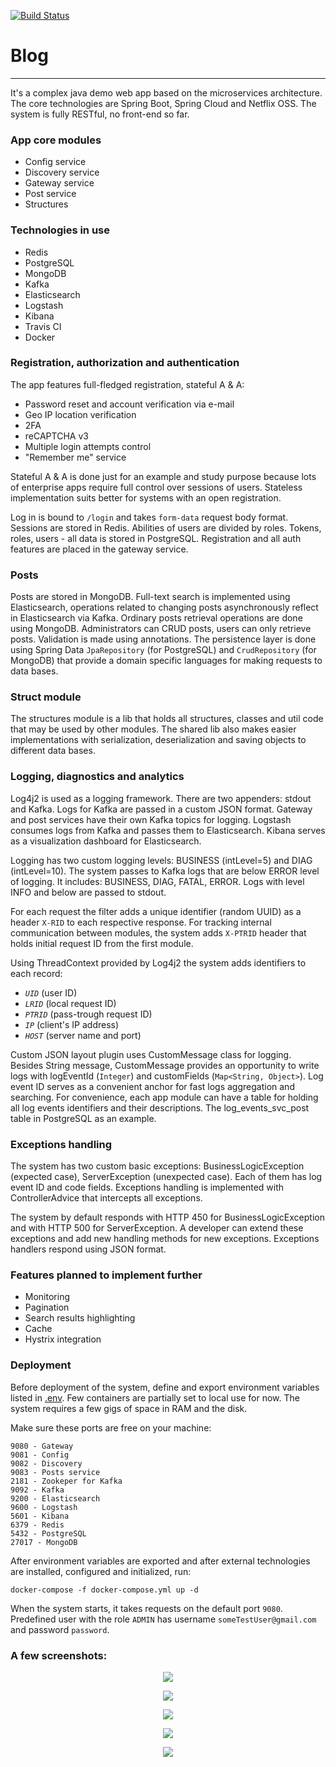[![Build Status](https://api.travis-ci.org/amberlight303/blog.svg?branch=master)](https://travis-ci.org/github/amberlight303/blog)
# Blog 
___

It's a complex java demo web app based on the microservices architecture. 
The core technologies are Spring Boot, Spring Cloud and Netflix OSS. The system is fully RESTful, no front-end so far.

### App core modules

- Config service
- Discovery service
- Gateway service
- Post service
- Structures

### Technologies in use

- Redis
- PostgreSQL
- MongoDB
- Kafka
- Elasticsearch
- Logstash
- Kibana
- Travis CI
- Docker

### Registration, authorization and authentication

The app features full-fledged registration, stateful A & A:
 - Password reset and account verification via e-mail
 - Geo IP location verification
 - 2FA
 - reCAPTCHA v3
 - Multiple login attempts control
 - "Remember me" service

Stateful A & A is done just for an example and study purpose because lots of enterprise apps require full control over 
sessions of users. Stateless implementation suits better for systems with an open registration.

Log in is bound to `/login` and takes `form-data` request body format. Sessions are stored in Redis. 
Abilities of users are divided by roles. Tokens, roles, users - all data is stored in PostgreSQL. Registration and 
all auth features are placed in the gateway service.

### Posts

Posts are stored in MongoDB. Full-text search is implemented using Elasticsearch, operations related to changing posts 
asynchronously reflect in Elasticsearch via Kafka. Ordinary posts retrieval operations are done using MongoDB.
Administrators can CRUD posts, users can only retrieve posts. Validation is made using annotations. The persistence 
layer is done using Spring Data `JpaRepository` (for PostgreSQL) and `CrudRepository` (for MongoDB) that provide a 
domain specific languages for making requests to data bases.

### Struct module

The structures module is a lib that holds all structures, classes and util code that may be used by other modules.
The shared lib also makes easier implementations with serialization, deserialization and saving objects to different 
data bases.

### Logging, diagnostics and analytics

Log4j2 is used as a logging framework. There are two appenders: stdout and Kafka. Logs for Kafka are passed in a custom 
JSON format. Gateway and post services have their own Kafka topics for logging. Logstash consumes logs from Kafka and 
passes them to Elasticsearch. Kibana serves as a visualization dashboard for Elasticsearch.

Logging has two custom logging levels: BUSINESS (intLevel=5) and DIAG (intLevel=10). The system passes to Kafka logs 
that are below ERROR level of logging. It includes: BUSINESS, DIAG, FATAL, ERROR. Logs with level INFO and below are 
passed to stdout.

For each request the filter adds a unique identifier (random UUID) as a header `X-RID` to each respective response. 
For tracking internal communication between modules, the system adds `X-PTRID` header that holds initial request ID 
from the first module.

Using ThreadContext provided by Log4j2 the system adds identifiers to each record: 
- *`UID`* (user ID)
- *`LRID`* (local request ID)
- *`PTRID`* (pass-trough request ID)
- *`IP`* (client's IP address)
- *`HOST`* (server name and port)

Custom JSON layout plugin uses CustomMessage class for logging. Besides String message, CustomMessage provides an 
opportunity to write logs with logEventId (`Integer`) and customFields (`Map<String, Object>`). Log event ID serves as a 
convenient anchor for fast logs aggregation and searching. For convenience, each app module can have a table for 
holding all log events identifiers and their descriptions. The log_events_svc_post table in PostgreSQL as an example. 

### Exceptions handling

The system has two custom basic exceptions: BusinessLogicException (expected case), ServerException (unexpected case). 
Each of them has log event ID and code fields. Exceptions handling is implemented with ControllerAdvice that intercepts 
all exceptions. 

The system by default responds with HTTP 450 for BusinessLogicException and with HTTP 500 for 
ServerException. A developer can extend these exceptions and add new handling methods for new exceptions. Exceptions 
handlers respond using JSON format.

### Features planned to implement further

- Monitoring
- Pagination
- Search results highlighting
- Cache
- Hystrix integration

### Deployment

Before deployment of the system, define and export environment variables listed in 
[.env](https://github.com/amberlight303/blog/blob/master/.env).
Few containers are partially set to local use for now. The system requires a few gigs of space in RAM and the disk.

Make sure these ports are free on your machine:
```
9080 - Gateway
9081 - Config
9082 - Discovery
9083 - Posts service
2181 - Zookeper for Kafka
9092 - Kafka
9200 - Elasticsearch
9600 - Logstash
5601 - Kibana
6379 - Redis
5432 - PostgreSQL
27017 - MongoDB
```

After environment variables are exported and after external technologies are installed, configured and initialized, run:
```
docker-compose -f docker-compose.yml up -d
```
When the system starts, it takes requests on the default port `9080`. Predefined user with the role `ADMIN` has 
username `someTestUser@gmail.com` and password `password`.

### A few screenshots: 

<p align="center">
    <img src="https://user-images.githubusercontent.com/26651009/100383274-e8a54300-3025-11eb-80bf-bdbce0755be6.png"/>
</p>

<p align="center">
    <img src="https://user-images.githubusercontent.com/26651009/100383284-ef33ba80-3025-11eb-894c-452e3d89fa67.png"/>
</p>

<p align="center">
    <img src="https://user-images.githubusercontent.com/26651009/100383291-f0fd7e00-3025-11eb-9199-ce503ff692cc.png"/>
</p>

<p align="center">
    <img src="https://user-images.githubusercontent.com/26651009/100383297-f4910500-3025-11eb-939f-65b6e14f889f.png"/>
</p>

<p align="center">
    <img src="https://user-images.githubusercontent.com/26651009/100386400-e5ae5080-302d-11eb-8e9a-ee03430ddc8f.png"/>
</p>
